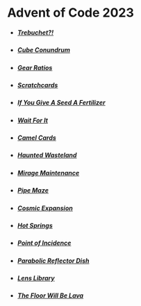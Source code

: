 # Advent of Code 2023

* ##### [Trebuchet?!](https://github.com/iliyaYanev/advent-of-code-2023/tree/master/src/main/java/day_01)
* ##### [Cube Conundrum](https://github.com/iliyaYanev/advent-of-code-2023/tree/master/src/main/java/day_02)
* ##### [Gear Ratios](https://github.com/iliyaYanev/advent-of-code-2023/tree/master/src/main/java/day_03)
* ##### [Scratchcards](https://github.com/iliyaYanev/advent-of-code-2023/tree/master/src/main/java/day_04)
* ##### [If You Give A Seed A Fertilizer](https://github.com/iliyaYanev/advent-of-code-2023/tree/master/src/main/java/day_05)
* ##### [Wait For It](https://github.com/iliyaYanev/advent-of-code-2023/tree/master/src/main/java/day_06)
* ##### [Camel Cards](https://github.com/iliyaYanev/advent-of-code-2023/tree/master/src/main/java/day_07)
* ##### [Haunted Wasteland](https://github.com/iliyaYanev/advent-of-code-2023/tree/master/src/main/java/day_08)
* ##### [Mirage Maintenance](https://github.com/iliyaYanev/advent-of-code-2023/tree/master/src/main/java/day_09)
* ##### [Pipe Maze](https://github.com/iliyaYanev/advent-of-code-2023/tree/master/src/main/java/day_10)
* ##### [Cosmic Expansion](https://github.com/iliyaYanev/advent-of-code-2023/tree/master/src/main/java/day_11)
* ##### [Hot Springs](https://github.com/iliyaYanev/advent-of-code-2023/tree/master/src/main/java/day_12)
* ##### [Point of Incidence](https://github.com/iliyaYanev/advent-of-code-2023/tree/master/src/main/java/day_13)
* ##### [Parabolic Reflector Dish](https://github.com/iliyaYanev/advent-of-code-2023/tree/master/src/main/java/day_14)
* ##### [Lens Library](https://github.com/iliyaYanev/advent-of-code-2023/tree/master/src/main/java/day_15)
* ##### [The Floor Will Be Lava](https://github.com/iliyaYanev/advent-of-code-2023/tree/master/src/main/java/day_16)
